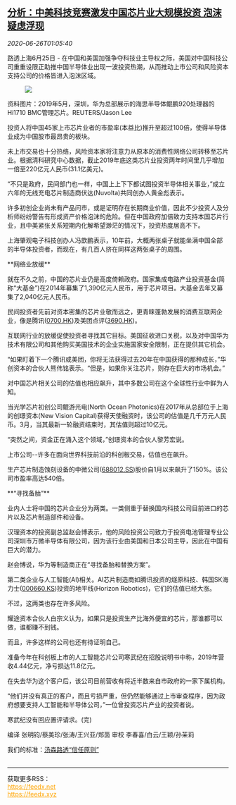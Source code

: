 <!--1593134594000-->
[分析：中美科技竞赛激发中国芯片业大规模投资 泡沫疑虑浮现](https://cn.reuters.com/article/china-chip-industry-investment-0626-idCNKBS23X043)
------

<div><i>2020-06-26T01:05:40</i></div><div class="StandardArticleBody_body"><p>路透上海6月25日 - 在中国和美国加强争夺科技业主导权之际，美国对中国科技公司重重设限正助推中国半导体业出现一波投资热潮，从而推动上市公司和风险资本支持公司的价格皆进入泡沫区域。 </p><div class="PrimaryAsset_container"><div class="Image_container" tabindex="-1"><figure class="Image_zoom" style="padding-bottom:"><div class="LazyImage_container LazyImage_dark" style="background-image:none"><img src="//s4.reutersmedia.net/resources/r/?m=02&amp;d=20200626&amp;t=2&amp;i=1523679398&amp;r=LYNXMPEG5P01W&amp;w=600" aria-label="资料图片：2019年5月，深圳，华为总部展示的海思半导体鲲鹏920处理器的Hi1710 BMC管理芯片。REUTERS/Jason Lee"/><div class="LazyImage_image LazyImage_fallback" style="background-image:url(//s4.reutersmedia.net/resources/r/?m=02&amp;d=20200626&amp;t=2&amp;i=1523679398&amp;r=LYNXMPEG5P01W&amp;w=600);background-position:center center;background-color:inherit"></div></div><div class="Image_expand-button" aria-label="Expand Image Slideshow" role="button" tabindex="0"></div></figure><figcaption><div class="Image_caption"><span>资料图片：2019年5月，深圳，华为总部展示的海思半导体鲲鹏920处理器的Hi1710 BMC管理芯片。REUTERS/Jason Lee</span></div></figcaption></div></div><p>投资人将中国45家上市芯片业者的市盈率(本益比)推升至超过100倍，使得半导体业成为中国股市最昂贵的板块。 </p><p>未上市交易也十分热络，风险资本家将注意力从原本的消费性网络公司转移至芯片业。根据清科研究中心数据，截止2019年底这类芯片业投资两年时间里几乎增加一倍至220亿元人民币(31.1亿美元)。 </p><p>“不只是政府，民间部门也一样，中国上上下下都试图投资半导体相关事业，”成立六年的无线充电芯片制造商伏达(Nuvolta)共同创办人黄金彪表示。 </p><p>许多初创企业尚未有产品问市，或是证明存在长期商业价值，因此不少投资人及分析师纷纷警告有形成资产价格泡沫的危险。但在中国政府加倍致力支持本国芯片行业，且中美紧张关系短期内化解希望渺茫的情况下，投资热度居高不下。 </p><p>上海肇观电子科技创办人冯歆鹏表示，10年前，大概两张桌子就能坐满中国全部的半导体投资者，而现在，有几百人挤在同样这两张桌子的周围。 </p><p>**网络业放缓** </p><p>就在不久之前，中国的芯片业仍是高度倚赖政府。国家集成电路产业投资基金(简称“大基金”)在2014年募集了1,390亿元人民币，用于芯片项目。大基金去年又募集了2,040亿元人民币。 </p><p>民间投资者先前对资本密集的芯片业敬而远之，更青睐蓬勃发展的消费互联网企业，像是腾讯(<span id="symbol_0700.HK_0"><a href="//www.reuters.com/companies/0700.HK">0700.HK</a></span>)及美团点评(<span id="symbol_3690.HK_1"><a href="//www.reuters.com/companies/3690.HK">3690.HK</a></span>)。 </p><p>互联网行业的放缓促使投资者寻找其它目标。美国征收进口关税，以及对中国华为技术有限公司和其他购买美国技术的企业实施国家安全限制，正在提供其它机会。 </p><p>“如果盯着下一个腾讯或美团，你将无法获得过去20年在中国获得的那种成长，”华创资本的合伙人熊伟铭表示。“但是，如果你关注芯片，则存在巨大的市场机会。” </p><p>对中国芯片相关公司的估值也相应飙升，其中多数公司在这个全球性行业中鲜为人知。 </p><p>当光学芯片初创公司鲲游光电(North Ocean Photonics)在2017年从总部位于上海的创璟资本(New Vision Capital)获得天使融资时，该公司的估值是几千万元人民币。3月，当其最新一轮融资结束时，其估值则超过10亿元。 </p><p>“突然之间，资金正在涌入这个领域，”创璟资本的合伙人黎芳宏说。 </p><p>上市公司--许多在面向世界科技前沿的科创板交易，估值也在飙升。 </p><p>生产芯片制造蚀刻设备的中微公司(<span id="symbol_688012.SS_2"><a href="//www.reuters.com/companies/688012.SS">688012.SS</a></span>)股价自1月以来飙升了150%。该公司市盈率高达540倍。 </p><p>**“寻找备胎”** </p><p>业内人士将中国的芯片企业分为两类。一类侧重于替换国内科技公司目前进口的芯片以及芯片制造部件和设备。 </p><p>汉理资本的投资副总监赵会博表示，他的风险投资公司致力于投资电池管理专业公司深圳市万微半导体有限公司，因为该行业由美国和日本公司主导，因此在中国有巨大的潜力。 </p><p>赵会博说，华为等制造商正在“寻找备胎和替换方案”。 </p><p>第二类企业与人工智能(AI)相关。AI芯片制造商如腾讯投资的燧原科技、韩国SK海力士(<span id="symbol_000660.KS_3"><a href="//www.reuters.com/companies/000660.KS">000660.KS</a></span>)投资的地平线(Horizon Robotics)，它们的估值已经大涨。 </p><p>不过，这两类也存在许多风险。 </p><p>耀途资本合伙人白宗义认为，如果只是投资生产比海外便宜的芯片，那谁都可以做，谁都赚不到钱。 </p><p>而且，许多这样的公司也还有待证明自己。 </p><p>准备今年在科创板上市的人工智能芯片公司寒武纪在招股说明书中称，2019年营收4.44亿元，净亏损达11.8亿元。 </p><p>在失去华为这个客户后，该公司目前营收有将近半数来自市政府的一家下属机构。 </p><p>“他们并没有真正的客户，而且亏损严重，但仍然能够通过上市审查程序，因为政府想要支持人工智能和半导体公司，”一位曾投资芯片产业的投资者说。 </p><p>寒武纪没有回应置评请求。(完) </p><div class="Attribution_container"><div class="Attribution_attribution"><p class="Attribution_content">编译 张明钧/蔡美珍/张涛/王兴亚/郑茵 审校 李春喜/白云/王颖/孙茉莉 </p></div></div><div class="StandardArticleBody_trustBadgeContainer"><span class="StandardArticleBody_trustBadgeTitle">我们的标准：</span><span class="trustBadgeUrl"><a href="https://www.thomsonreuters.cn/content/dam/openweb/documents/pdf/china/brochures/about-us-1.pdf">汤森路透“信任原则”</a></span></div></div><br><hr><div>获取更多RSS：<br><a href="https://feedx.net" style="color:orange" target="_blank">https://feedx.net</a> <br><a href="https://feedx.xyz" style="color:orange" target="_blank">https://feedx.xyz</a><br></div>

